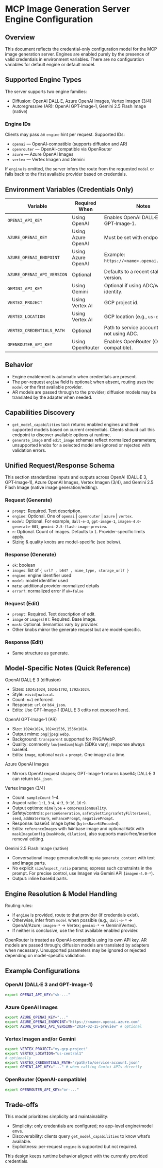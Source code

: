 # MCP Image Generation Server Engine Configuration

## Overview

This document reflects the credential-only configuration model for the MCP image generation server. Engines are enabled purely by the presence of valid credentials in environment variables. There are no configuration variables for default engine or default model.

## Supported Engine Types

The server supports two engine families:

- Diffusion: OpenAI DALL·E, Azure OpenAI Images, Vertex Imagen (3/4)
- Autoregressive (AR): OpenAI GPT‑Image‑1, Gemini 2.5 Flash Image (native)

### Engine IDs

Clients may pass an `engine` hint per request. Supported IDs:

- `openai` — OpenAI-compatible (supports diffusion and AR)
- `openrouter` — OpenAI-compatible via OpenRouter
- `azure` — Azure OpenAI Images
- `vertex` — Vertex Imagen and Gemini

If `engine` is omitted, the server infers the route from the requested `model` or falls back to the first available provider based on credentials.

## Environment Variables (Credentials Only)

| Variable                   | Required When      | Notes                                          |
| -------------------------- | ------------------ | ---------------------------------------------- |
| `OPENAI_API_KEY`           | Using OpenAI       | Enables OpenAI DALL·E 3 and GPT‑Image‑1.       |
| `AZURE_OPENAI_KEY`         | Using Azure OpenAI | Must be set with endpoint.                     |
| `AZURE_OPENAI_ENDPOINT`    | Using Azure OpenAI | Example: `https://<name>.openai.azure.com`.    |
| `AZURE_OPENAI_API_VERSION` | Optional           | Defaults to a recent stable version.           |
| `GEMINI_API_KEY`           | Using Gemini       | Optional if using ADC/workload identity.       |
| `VERTEX_PROJECT`           | Using Vertex AI    | GCP project id.                                |
| `VERTEX_LOCATION`          | Using Vertex AI    | GCP location (e.g., `us-central1`).            |
| `VERTEX_CREDENTIALS_PATH`  | Optional           | Path to service account JSON if not using ADC. |
| `OPENROUTER_API_KEY`       | Using OpenRouter   | Enables OpenRouter (OpenAI-compatible).        |

## Behavior

- Engine enablement is automatic when credentials are present.
- The per-request `engine` field is optional; when absent, routing uses the `model` or the first available provider.
- AR models are passed through to the provider; diffusion models may be translated by the adapter when needed.

## Capabilities Discovery

- `get_model_capabilities` tool: returns enabled engines and their supported models based on current credentials. Clients should call this endpoint to discover available options at runtime.
- `generate_image` and `edit_image` schemas reflect normalized parameters; unsupported knobs for a selected model are ignored or rejected with validation errors.

## Unified Request/Response Schema

This section standardizes inputs and outputs across OpenAI (DALL·E 3, GPT‑Image‑1), Azure OpenAI Images, Vertex Imagen (3/4), and Gemini 2.5 Flash Image (native image generation/editing).

### Request (Generate)

- `prompt`: Required. Text description.
- `engine`: Optional. One of `openai` | `openrouter` | `azure` | `vertex`.
- `model`: Optional. For example, `dall-e-3`, `gpt-image-1`, `imagen-4.0-generate-001`, `gemini-2.5-flash-image-preview`.
- `n`: Optional. Count of images. Defaults to `1`. Provider-specific limits apply.
- Sizing & quality knobs are model-specific (see below).

### Response (Generate)

- `ok`: boolean
- `images`: list of `{ url? , b64? , mime_type, storage_url? }`
- `engine`: engine identifier used
- `model`: model identifier used
- `meta`: additional provider-normalized details
- `error?`: normalized error if `ok=false`

### Request (Edit)

- `prompt`: Required. Text description of edit.
- `image` or `images[0]`: Required. Base image.
- `mask`: Optional. Semantics vary by provider.
- Other knobs mirror the generate request but are model-specific.

### Response (Edit)

- Same structure as generate.

## Model-Specific Notes (Quick Reference)

OpenAI DALL·E 3 (diffusion)

- Sizes: `1024x1024`, `1024x1792`, `1792x1024`.
- Style: `vivid|natural`.
- Count: `n=1` enforced.
- Response: `url` or `b64_json`.
- Edits: Use GPT‑Image‑1 (DALL·E 3 edits not exposed here).

OpenAI GPT‑Image‑1 (AR)

- Size: `1024x1024`, `1024x1536`, `1536x1024`.
- Output mime: `png|jpeg|webp`.
- Background: `transparent` supported for PNG/WebP.
- Quality: commonly `low|medium|high` (SDKs vary); response always base64.
- Edits: `image`, optional `mask` + `prompt`. One image at a time.

Azure OpenAI Images

- Mirrors OpenAI request shapes; GPT‑Image‑1 returns base64; DALL·E 3 can return `b64_json`.

Vertex Imagen (3/4)

- Count: `sampleCount` 1–4.
- Aspect ratio: `1:1`, `3:4`, `4:3`, `9:16`, `16:9`.
- Output options: `mimeType` + `compressionQuality`.
- Safety/controls: `personGeneration`, `safetySetting/safetyFilterLevel`, `seed`, `addWatermark`, `enhancePrompt`, `negativePrompt`.
- Response: base64 image bytes (`bytesBase64Encoded`).
- Edits: `referenceImages` with `RAW` base image and optional `MASK` with `maskImageConfig` (`maskMode`, `dilation`), also supports mask‑free/insertion removal editing.

Gemini 2.5 Flash Image (native)

- Conversational image generation/editing via `generate_content` with text and image parts.
- No explicit `size`/`aspect_ratio` params; express such constraints in the prompt. For precise control, use Imagen via Gemini API (`imagen‑4.0‑*`).
- Output: inline base64 parts.

## Engine Resolution & Model Handling

Routing rules:

- If `engine` is provided, route to that provider (if credentials exist).
- Otherwise, infer from `model` when possible (e.g., `dall-e-*` → OpenAI/Azure; `imagen-*` → Vertex; `gemini-*` → Gemini/Vertex).
- If neither is conclusive, use the first available enabled provider.

OpenRouter is treated as OpenAI-compatible using its own API key. AR models are passed through; diffusion models are translated by adapters when necessary. Unsupported parameters may be ignored or rejected depending on model-specific validation.

## Example Configurations

### OpenAI (DALL·E 3 and GPT‑Image‑1)

```bash
export OPENAI_API_KEY="sk-..."
```

### Azure OpenAI Images

```bash
export AZURE_OPENAI_KEY="..."
export AZURE_OPENAI_ENDPOINT="https://<name>.openai.azure.com"
export AZURE_OPENAI_API_VERSION="2024-02-15-preview" # optional
```

### Vertex Imagen and/or Gemini

```bash
export VERTEX_PROJECT="my-gcp-project"
export VERTEX_LOCATION="us-central1"
# optionally
export VERTEX_CREDENTIALS_PATH="/path/to/service-account.json"
export GEMINI_API_KEY="..." # when calling Gemini APIs directly
```

### OpenRouter (OpenAI-compatible)

```bash
export OPENROUTER_API_KEY="or-..."
```

## Trade-offs

This model prioritizes simplicity and maintainability:

- Simplicity: only credentials are configured; no app-level engine/model envs.
- Discoverability: clients query `get_model_capabilities` to know what’s available.
- Explicitness: per-request `engine` is supported but not required.

This design keeps runtime behavior aligned with the currently provided credentials.
